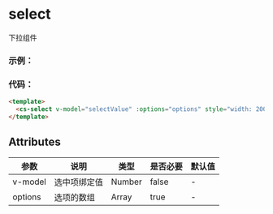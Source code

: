 # select
下拉组件

### 示例：
<script setup>
import {ref} from 'vue';
import {CsSelect} from '@l-org/pnpm-workspace-demo-components';
let selectValue = ref(1);
const options = [
  {
    value: 1,
    label: 1,
  },
  {
    value: 2,
    label: 2,
  },
  {
    value: 3,
    label: 3,
  }
]
</script>
<cs-select v-model="selectValue" :options="options" style="width: 200px"></cs-select>


### 代码：

```html
<template>
  <cs-select v-model="selectValue" :options="options" style="width: 200px"></cs-select>
</template>
```

## Attributes
|  参数  | 说明     | 类型     | 是否必要  |  默认值  |
|  ----  |--------|--------|-------|  ----  |
| v-model  | 选中项绑定值 | Number | false | - |
| options  | 选项的数组  | Array  | true  | - |

